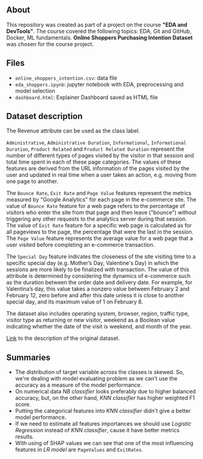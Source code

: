 ## About

This repository was created as part of a project on the course **"EDA and DevTools"**. The course covered the following topics: EDA, Git and GitHub, Docker, ML fundamentals. **Online Shoppers Purchasing Intention Dataset** was chosen for the course project.

## Files
* `online_shoppers_intention.csv`: data file
* `eda_shoppers.ipynb`: jupyter notebook with EDA, preprocessing and model selection
* `dashboard.html`: Explainer Dashboard saved as HTML file

## Dataset description

The Revenue attribute can be used as the class label.

`Administrative`, `Administrative Duration`, `Informational`, `Informational Duration`, `Product Related` and `Product Related Duration` represent the number of different types of pages visited by the visitor in that session and total time spent in each of these page categories. The values of these features are derived from the URL information of the pages visited by the user and updated in real time when a user takes an action, e.g. moving from one page to another.

The `Bounce Rate`, `Exit Rate` and `Page Value` features represent the metrics measured by "Google Analytics" for each page in the e-commerce site. The value of `Bounce Rate` feature for a web page refers to the percentage of visitors who enter the site from that page and then leave ("bounce") without triggering any other requests to the analytics server during that session. The value of `Exit Rate` feature for a specific web page is calculated as for all pageviews to the page, the percentage that were the last in the session. The `Page Value` feature represents the average value for a web page that a user visited before completing an e-commerce transaction.

The `Special Day` feature indicates the closeness of the site visiting time to a specific special day (e.g. Mother’s Day, Valentine's Day) in which the sessions are more likely to be finalized with transaction. The value of this attribute is determined by considering the dynamics of e-commerce such as the duration between the order date and delivery date. For example, for Valentina’s day, this value takes a nonzero value between February 2 and February 12, zero before and after this date unless it is close to another special day, and its maximum value of 1 on February 8.

The dataset also includes operating system, browser, region, traffic type, visitor type as returning or new visitor, weekend as a Boolean value indicating whether the date of the visit is weekend, and month of the year.

[Link](https://archive.ics.uci.edu/dataset/468/online+shoppers+purchasing+intention+dataset) to the description of the original dataset.

## Summaries

 * The distribution of target variable across the classes is skewed. So, we're dealing with model evaluating problem as we can't use the accuracy as a measure of the model performance.
 * On numerical data *NB classifier* looks preferably due to higher balanced accuracy, but, on the other hand, *KNN classifier* has higher weighted F1 score.
 * Putting the categorical features into *KNN classifier* didn't give a better model performance.
 * If we need to estimate all features importances we should use *Logistic Regression* instead of *KNN classifier*, cause it have better metrics results.
 * With using of SHAP values we can see that one of the most influencing features in *LR model* are `PageValues` and `ExitRates`.
